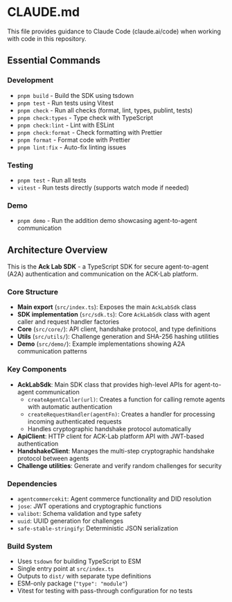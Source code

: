 # CLAUDE.md

This file provides guidance to Claude Code (claude.ai/code) when working with code in this repository.

## Essential Commands

### Development

- `pnpm build` - Build the SDK using tsdown
- `pnpm test` - Run tests using Vitest
- `pnpm check` - Run all checks (format, lint, types, publint, tests)
- `pnpm check:types` - Type check with TypeScript
- `pnpm check:lint` - Lint with ESLint
- `pnpm check:format` - Check formatting with Prettier
- `pnpm format` - Format code with Prettier
- `pnpm lint:fix` - Auto-fix linting issues

### Testing

- `pnpm test` - Run all tests
- `vitest` - Run tests directly (supports watch mode if needed)

### Demo

- `pnpm demo` - Run the addition demo showcasing agent-to-agent communication

## Architecture Overview

This is the **Ack Lab SDK** - a TypeScript SDK for secure agent-to-agent (A2A) authentication and communication on the ACK-Lab platform.

### Core Structure

- **Main export** (`src/index.ts`): Exposes the main `AckLabSdk` class
- **SDK implementation** (`src/sdk.ts`): Core `AckLabSdk` class with agent caller and request handler factories
- **Core** (`src/core/`): API client, handshake protocol, and type definitions
- **Utils** (`src/utils/`): Challenge generation and SHA-256 hashing utilities
- **Demo** (`src/demo/`): Example implementations showing A2A communication patterns

### Key Components

- **AckLabSdk**: Main SDK class that provides high-level APIs for agent-to-agent communication
  - `createAgentCaller(url)`: Creates a function for calling remote agents with automatic authentication
  - `createRequestHandler(agentFn)`: Creates a handler for processing incoming authenticated requests
  - Handles cryptographic handshake protocol automatically
- **ApiClient**: HTTP client for ACK-Lab platform API with JWT-based authentication
- **HandshakeClient**: Manages the multi-step cryptographic handshake protocol between agents
- **Challenge utilities**: Generate and verify random challenges for security

### Dependencies

- `agentcommercekit`: Agent commerce functionality and DID resolution
- `jose`: JWT operations and cryptographic functions
- `valibot`: Schema validation and type safety
- `uuid`: UUID generation for challenges
- `safe-stable-stringify`: Deterministic JSON serialization

### Build System

- Uses `tsdown` for building TypeScript to ESM
- Single entry point at `src/index.ts`
- Outputs to `dist/` with separate type definitions
- ESM-only package (`"type": "module"`)
- Vitest for testing with pass-through configuration for no tests
